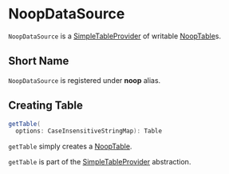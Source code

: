 # NoopDataSource

`NoopDataSource` is a [SimpleTableProvider](../connector/SimpleTableProvider.md) of writable [NoopTable](#getTable)s.

## <span id="DataSourceRegister"><span id="shortName"> Short Name

`NoopDataSource` is registered under **noop** alias.

## <span id="getTable"> Creating Table

```scala
getTable(
  options: CaseInsensitiveStringMap): Table
```

`getTable` simply creates a [NoopTable](NoopTable.md).

`getTable` is part of the [SimpleTableProvider](../connector/SimpleTableProvider.md#getTable) abstraction.
